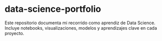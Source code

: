 # data-science-portfolio
Este repositorio documenta mi recorrido como aprendiz de Data Science. Incluye notebooks, visualizaciones, modelos y aprendizajes clave en cada proyecto.

